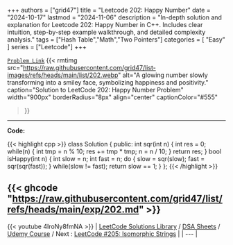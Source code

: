 
+++
authors = ["grid47"]
title = "Leetcode 202: Happy Number"
date = "2024-10-17"
lastmod = "2024-11-06"
description = "In-depth solution and explanation for Leetcode 202: Happy Number in C++. Includes clear intuition, step-by-step example walkthrough, and detailed complexity analysis."
tags = ["Hash Table","Math","Two Pointers"]
categories = [
    "Easy"
]
series = ["Leetcode"]
+++



[`Problem Link`](https://leetcode.com/problems/happy-number/description/)
{{< rmtimg 
    src="https://raw.githubusercontent.com/grid47/list-images/refs/heads/main/list/202.webp" 
    alt="A glowing number slowly transforming into a smiley face, symbolizing happiness and positivity."
    caption="Solution to LeetCode 202: Happy Number Problem"
    width="900px"
    borderRadius="8px"
    align="center" 
    captionColor="#555"
>}}
---
**Code:**

{{< highlight cpp >}}
class Solution {
public:
    int sqr(int n) {
        int res = 0;
        while(n) {
            int tmp = n % 10;
            res += tmp * tmp;
            n = n / 10;
        }
        return res;
    }
    bool isHappy(int n) {
        int slow = n;
        int fast = n;
        do {
            slow = sqr(slow);
            fast = sqr(sqr(fast));
        } while(slow != fast);
        return slow == 1;
    }
};
{{< /highlight >}}

{{< ghcode "https://raw.githubusercontent.com/grid47/list/refs/heads/main/exp/202.md" >}}
---
{{< youtube 4IroNy8fmNA >}}
| [LeetCode Solutions Library](https://grid47.xyz/leetcode/) / [DSA Sheets](https://grid47.xyz/sheets/) / [Udemy Course](https://grid47.xyz/courses/) / Next : [LeetCode #205: Isomorphic Strings](https://grid47.xyz/posts/leetcode-205-isomorphic-strings-solution/) |
| --- |

